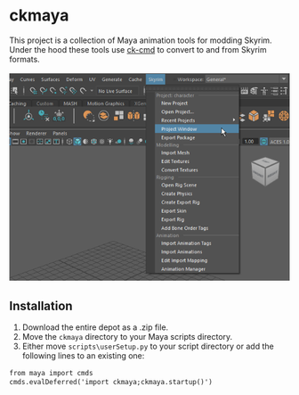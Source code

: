 # ckmaya
This project is a collection of Maya animation tools for modding Skyrim.
Under the hood these tools use [ck-cmd](https://github.com/aerisarn/ck-cmd) to convert to and from Skyrim formats.

![](images/skyrimmenu.png)

## Installation
1. Download the entire depot as a .zip file.
2. Move the `ckmaya` directory to your Maya scripts directory. 
3. Either move `scripts\userSetup.py` to your script directory or add the following lines to an existing one:

```
from maya import cmds
cmds.evalDeferred('import ckmaya;ckmaya.startup()')
```
